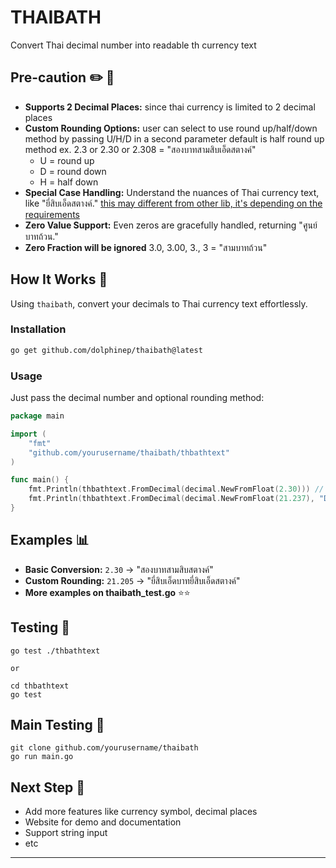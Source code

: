 # THAIBATH
Convert Thai decimal number into readable th currency text


## Pre-caution :pencil2: 🌟
- **Supports 2 Decimal Places:** since thai currency is limited to 2 decimal places
- **Custom Rounding Options:** user can select to use round up/half/down method by passing U/H/D in a second parameter default is half round up method ex. 2.3 or 2.30 or 2.308 = "สองบาทสามสิบเอ็ดสตางค์"
    - U = round up
    - D = round down
    - H = half down
- **Special Case Handling:** Understand the nuances of Thai currency text, like "ยี่สิบเอ็ดสตางค์." <ins>this may different from other lib, it's depending on the requirements</ins>
- **Zero Value Support:** Even zeros are gracefully handled, returning "ศูนย์บาทถ้วน."
- **Zero Fraction will be ignored** 3.0, 3.00, 3., 3 = "สามบาทถ้วน"


## How It Works 🎯

Using `thaibath`, convert your decimals to Thai currency text effortlessly. 

### Installation

```sh
go get github.com/dolphinep/thaibath@latest
```

### Usage

Just pass the decimal number and optional rounding method:

```go
package main

import (
    "fmt"
    "github.com/yourusername/thaibath/thbathtext"
)

func main() {
    fmt.Println(thbathtext.FromDecimal(decimal.NewFromFloat(2.30))) // Output: สองบาทสามสิบเอ็ดสตางค์
    fmt.Println(thbathtext.FromDecimal(decimal.NewFromFloat(21.237), "D")) // Output: ยี่สิบเอ็ดบาทยี่สิบสามสตางค์ 
}
```

## Examples 📊

- **Basic Conversion:** `2.30` → "สองบาทสามสิบสตางค์"
- **Custom Rounding:** `21.205` → "ยี่สิบเอ็ดบาทยี่สิบเอ็ดสตางค์"
- **More examples on thaibath_test.go** ⭐️⭐️

## Testing 🧪
```
go test ./thbathtext 

or

cd thbathtext
go test 
```

## Main Testing 🧪
```
git clone github.com/yourusername/thaibath
go run main.go
```

## Next Step 🚀
- Add more features like currency symbol, decimal places
- Website for demo and documentation
- Support string input
- etc
---
